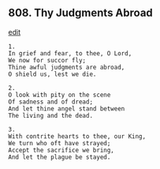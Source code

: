 
## 808.  Thy Judgments Abroad
[edit](https://docs.google.com/document/d/1wfS6AryaqQTU7Pc6jFRoEWfUMTz7l6uG/edit?mode=html)



    1.
    In grief and fear, to thee, O Lord,
    We now for succor fly;
    Thine awful judgments are abroad,
    O shield us, lest we die.

    2.
    O look with pity on the scene 
    Of sadness and of dread;
    And let thine angel stand between
    The living and the dead.

    3.
    With contrite hearts to thee, our King,
    We turn who oft have strayed;
    Accept the sacrifice we bring,
    And let the plague be stayed.

